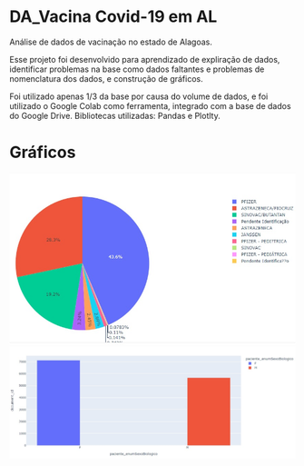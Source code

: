 # DA_Vacina Covid-19 em AL
Análise de dados de vacinação no estado de Alagoas.

Esse projeto foi desenvolvido para aprendizado de expliração de dados, identificar problemas na base como dados faltantes e problemas de nomenclatura dos dados, e construção de gráficos.

Foi utilizado apenas 1/3 da base por causa do volume de dados, e foi utilizado o Google Colab como ferramenta, integrado com a base de dados do Google Drive.
Bibliotecas utilizadas: Pandas e Plotlty.

# Gráficos
<p style="text-align: center;">
<img src="/graficos/grafico_pizza.jpeg">
<img src="/graficos/grafico_barras.jpeg">
</p>
